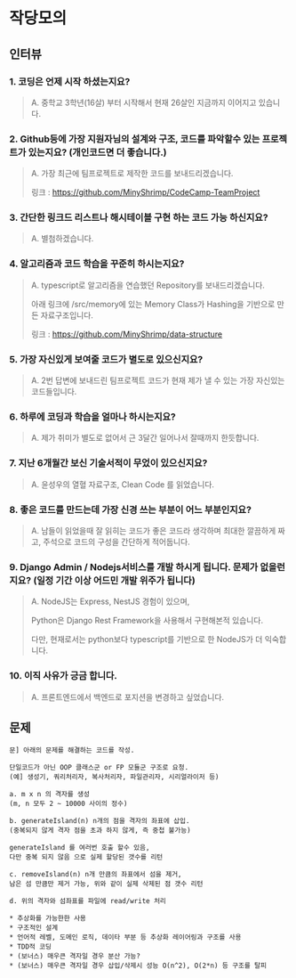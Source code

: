 # 작당모의

## 인터뷰

### 1. 코딩은 언제 시작 하셨는지요?
> A. 중학교 3학년(16살) 부터 시작해서 현재 26살인 지금까지 이어지고 있습니다. 

### 2. Github등에 가장 지원자님의 설계와 구조, 코드를 파악할수 있는 프로젝트가 있는지요? (개인코드면 더 좋습니다.)

> A. 가장 최근에 팀프로젝트로 제작한 코드를 보내드리겠습니다.
> 
> 링크 : https://github.com/MinyShrimp/CodeCamp-TeamProject

### 3. 간단한 링크드 리스트나 해시테이블 구현 하는 코드 가능 하신지요?

> A. 별첨하겠습니다.

### 4. 알고리즘과 코드 학습을 꾸준히 하시는지요?

> A. typescript로 알고리즘을 연습했던 Repository를 보내드리겠습니다.
>
> 아래 링크에 /src/memory에 있는 Memory Class가 Hashing을 기반으로 만든 자료구조입니다.
>
> 링크 : https://github.com/MinyShrimp/data-structure

###  5. 가장 자신있게 보여줄 코드가 별도로 있으신지요?

> A. 2번 답변에 보내드린 팀프로젝트 코드가 현재 제가 낼 수 있는 가장 자신있는 코드들입니다.

### 6. 하루에 코딩과 학습을 얼마나 하시는지요?

> A. 제가 취미가 별도로 없어서 근 3달간 일어나서 잘때까지 한듯합니다.

### 7. 지난 6개월간 보신 기술서적이 무었이 있으신지요?

> A. 윤성우의 열혈 자료구조, Clean Code 를 읽었습니다.

### 8. 좋은 코드를 만드는데 가장 신경 쓰는 부분이 어느 부분인지요?

> A. 남들이 읽었을때 잘 읽히는 코드가 좋은 코드라 생각하며 최대한 깔끔하게 짜고, 
> 주석으로 코드의 구성을 간단하게 적어둡니다.

### 9. Django Admin / Nodejs서비스를 개발 하시게 됩니다. 문제가 없을런지요? (일정 기간 이상 어드민 개발 위주가 됩니다)

> A. NodeJS는 Express, NestJS 경험이 있으며, 
> 
> Python은 Django Rest Framework을 사용해서 구현해본적 있습니다.
> 
> 다만, 현재로서는 python보다 typescript를 기반으로 한 NodeJS가 더 익숙합니다.

### 10. 이직 사유가 긍금 합니다.

> A. 프론트엔드에서 백엔드로 포지션을 변경하고 싶었습니다.

## 문제
```
문] 아래의 문제를 해결하는 코드를 작성. 

단일코드가 아닌 OOP 클래스군 or FP 모듈군 구조로 요청. 
(예] 생성기, 쿼리처리자, 복사처리자, 파일관리자, 시리얼라이저 등)

a. m x n 의 격자를 생성 
(m, n 모두 2 ~ 10000 사이의 정수)

b. generateIsland(n) n개의 점을 격자의 좌표에 삽입. 
(중복되지 않게 격자 점을 초과 하지 않게, 즉 중첩 불가능)

generateIsland 를 여러번 호출 할수 있음, 
다만 중복 되지 않음 으로 실제 할당된 갯수를 리턴

c. removeIsland(n) n개 만큼의 좌표에서 섬을 제거, 
남은 섬 만큼만 제거 가능, 위와 같이 실제 삭제된 점 갯수 리턴

d. 위의 격자와 섬좌표를 파일에 read/write 처리

* 추상화를 가능한한 사용
* 구조적인 설계
* 언어적 레벨, 도메인 로직, 데이타 부분 등 추상화 레이어링과 구조를 사용
* TDD적 코딩 
* (보너스) 매우큰 격자일 경우 분산 가능?
* (보너스) 매우큰 격자일 경우 삽입/삭제시 성능 O(n^2), O(2*n) 등 구조를 탈피
```